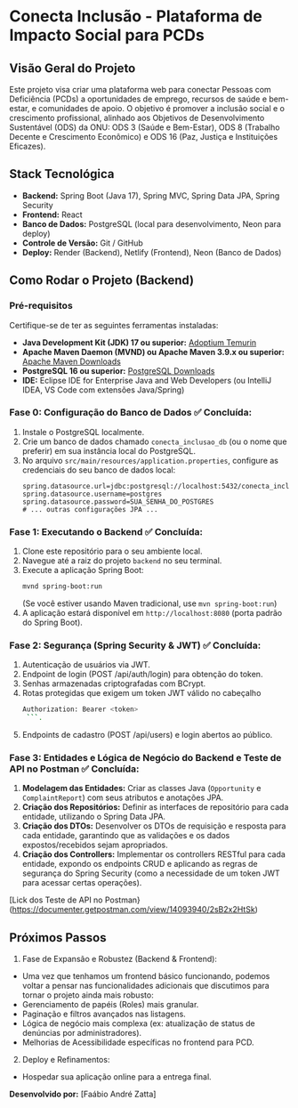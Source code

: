 # Conecta Inclusão - Plataforma de Impacto Social para PCDs

## Visão Geral do Projeto
Este projeto visa criar uma plataforma web para conectar Pessoas com Deficiência (PCDs) a oportunidades de emprego, recursos de saúde e bem-estar, e comunidades de apoio. O objetivo é promover a inclusão social e o crescimento profissional, alinhado aos Objetivos de Desenvolvimento Sustentável (ODS) da ONU: ODS 3 (Saúde e Bem-Estar), ODS 8 (Trabalho Decente e Crescimento Econômico) e ODS 16 (Paz, Justiça e Instituições Eficazes).

## Stack Tecnológica
* **Backend:** Spring Boot (Java 17), Spring MVC, Spring Data JPA, Spring Security
* **Frontend:** React
* **Banco de Dados:** PostgreSQL (local para desenvolvimento, Neon para deploy)
* **Controle de Versão:** Git / GitHub
* **Deploy:** Render (Backend), Netlify (Frontend), Neon (Banco de Dados)

## Como Rodar o Projeto (Backend)

### Pré-requisitos
Certifique-se de ter as seguintes ferramentas instaladas:
* **Java Development Kit (JDK) 17 ou superior:** [Adoptium Temurin](https://adoptium.net/temurin/releases/)
* **Apache Maven Daemon (MVND) ou Apache Maven 3.9.x ou superior:** [Apache Maven Downloads](https://maven.apache.org/download.cgi)
* **PostgreSQL 16 ou superior:** [PostgreSQL Downloads](https://www.postgresql.org/download/windows/)
* **IDE:** Eclipse IDE for Enterprise Java and Web Developers (ou IntelliJ IDEA, VS Code com extensões Java/Spring)

### Fase 0: Configuração do Banco de Dados ✅ Concluída:

1.  Instale o PostgreSQL localmente.
2.  Crie um banco de dados chamado `conecta_inclusao_db` (ou o nome que preferir) em sua instância local do PostgreSQL.
3.  No arquivo `src/main/resources/application.properties`, configure as credenciais do seu banco de dados local:
    ```properties
    spring.datasource.url=jdbc:postgresql://localhost:5432/conecta_inclusao_db
    spring.datasource.username=postgres
    spring.datasource.password=SUA_SENHA_DO_POSTGRES
    # ... outras configurações JPA ...
    ```

### Fase 1: Executando o Backend ✅ Concluída:

1.  Clone este repositório para o seu ambiente local.
2.  Navegue até a raiz do projeto `backend` no seu terminal.
3.  Execute a aplicação Spring Boot:
    ```bash
    mvnd spring-boot:run
    ```
    (Se você estiver usando Maven tradicional, use `mvn spring-boot:run`)
4.  A aplicação estará disponível em `http://localhost:8080` (porta padrão do Spring Boot).

### Fase 2: Segurança (Spring Security & JWT) ✅ Concluída:

1.  Autenticação de usuários via JWT.
2.  Endpoint de login (POST /api/auth/login) para obtenção do token.
3. Senhas armazenadas criptografadas com BCrypt.
4. Rotas protegidas que exigem um token JWT válido no cabeçalho 
    ```bash
    Authorization: Bearer <token>
     ```.
5. Endpoints de cadastro (POST /api/users) e login abertos ao público.

### Fase 3: Entidades e Lógica de Negócio do Backend e Teste de API no Postman ✅ Concluída:

1.  **Modelagem das Entidades:** Criar as classes Java (`Opportunity` e `ComplaintReport`) com seus atributos e anotações JPA.
2.  **Criação dos Repositórios:** Definir as interfaces de repositório para cada entidade, utilizando o Spring Data JPA.
3.  **Criação dos DTOs:** Desenvolver os DTOs de requisição e resposta para cada entidade, garantindo que as validações e os dados expostos/recebidos sejam apropriados.
4.  **Criação dos Controllers:** Implementar os controllers RESTful para cada entidade, expondo os endpoints CRUD e aplicando as regras de segurança do Spring Security (como a necessidade de um token JWT para acessar certas operações).

[Lick dos Teste de API no Postman}(https://documenter.getpostman.com/view/14093940/2sB2x2HtSk)

## Próximos Passos

1.  Fase de Expansão e Robustez (Backend & Frontend):

* Uma vez que tenhamos um frontend básico funcionando, podemos voltar a pensar nas funcionalidades adicionais que discutimos para tornar o projeto ainda mais robusto:
* Gerenciamento de papéis (Roles) mais granular.
* Paginação e filtros avançados nas listagens.
* Lógica de negócio mais complexa (ex: atualização de status de denúncias por administradores).
* Melhorias de Acessibilidade específicas no frontend para PCD.

2.  Deploy e Refinamentos:

* Hospedar sua aplicação online para a entrega final.

**Desenvolvido por:** [Faábio André Zatta]